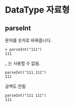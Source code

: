 # DataType 자료형

## parseInt
문자를 숫자로 바꿔줍니다.
```
> parseInt("111")
111
```

_ 는 사용할 수 없음.
```
parseInt("111_111")
111
```

공백도 안됨
```
parseInt("111 111")
111
```
